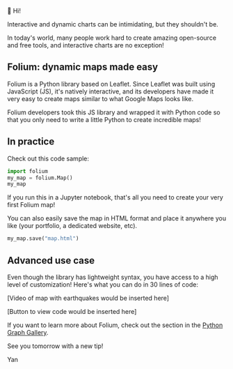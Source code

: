 👋 Hi!

Interactive and dynamic charts can be intimidating, but they shouldn't be.

In today's world, many people work hard to create amazing open-source and free tools, and interactive charts are no exception!

## Folium: dynamic maps made easy

Folium is a Python library based on Leaflet. Since Leaflet was built using JavaScript (JS), it's natively interactive, and its developers have made it very easy to create maps similar to what Google Maps looks like.

Folium developers took this JS library and wrapped it with Python code so that you only need to write a little Python to create incredible maps!

## In practice

Check out this code sample:

```python
import folium
my_map = folium.Map()
my_map
```

If you run this in a Jupyter notebook, that's all you need to create your very first Folium map!

You can also easily save the map in HTML format and place it anywhere you like (your portfolio, a dedicated website, etc).

```python
my_map.save("map.html")
```

## Advanced use case

Even though the library has lightweight syntax, you have access to a high level of customization! Here's what you can do in 30 lines of code:

[Video of map with earthquakes would be inserted here]

[Button to view code would be inserted here]

If you want to learn more about Folium, check out the section in the [Python Graph Gallery]().

See you tomorrow with a new tip!

Yan